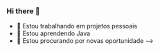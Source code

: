 ### Hi there 👋



- 🔭 Estou trabalhando em projetos pessoais
- 🌱 Estou aprendendo Java
- 👯 Estou procurando por novas oportunidade
-->
